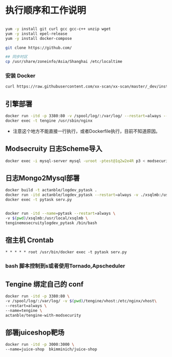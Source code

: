 # 执行顺序和工作说明


```bash 

yum -y install git curl gcc gcc-c++ unzip wget 
yum -y install epel-release 
yum -y install docker-compose 

git clone https://github.com/

## 同步时区
cp /usr/share/zoneinfo/Asia/Shanghai /etc/localtime

```

### 安装 Docker 
```bash 
curl https://raw.githubusercontent.com/xx-scan/xx-scan/master/_dev/install_docker.sh | sudo /bin/bash 
```


## 引擎部署

```bash 
docker run -itd -p 3380:80 -v /spool/log/:/var/log/ --restart=always --name=tengine actanble/tengine-with-modsecurity && \
docker exec -t tengine /usr/sbin/nginx
```
- 注意这个地方不能直接一行执行，或者Dockerfile执行，目前不知道原因。 


## Modsecruity 日志Scheme导入
```bash 
docker exec -i mysql-server mysql -uroot -ptest@1q2w2e4R p3 < modsecurity-log.scheme 
```

## 日志Mongo2Mysql部署
```bash 
docker build -t actanble/logdev_pytask .
docker run -itd actanble/logdev_pytask --restart=always -v ./xsqlmb:/usr/local/xsqlmb --net=host --name=pytask 
docker exec -t pytask serv.py


docker run -itd --name=pytask --restart=always \
-v $(pwd)/xsqlmb:/usr/local/xsqlmb \
tenginemosecruitylogdev_pytask /bin/bash 
```

## 宿主机 Crontab 
```
* * * * * root /usr/bin/docker exec -t pytask serv.py 
```

### bash 脚本控制到s或者使用Tornado,Apscheduler


## Tengine 绑定自己的 conf 
```bash
docker run -itd -p 3380:80 \
-v /spool/log/:/var/log/ -v $(pwd)/tengine/vhost:/etc/nginx/vhost\
--restart=always \
--name=tengine \
actanble/tengine-with-modsecurity

```

## 部署juiceshop靶场
```bash
docker run -itd -p 3000:3000 \
--name=juice-shop  bkimminich/juice-shop

```

